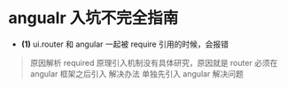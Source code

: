 # angualr 入坑不完全指南

* __(1)__ ui.router 和 angular 一起被 require 引用的时候，会报错

> 原因解析
> required 原理引入机制没有具体研究，原因就是 router 必须在 angular 框架之后引入
> 解决办法
> 单独先引入 angular 解决问题